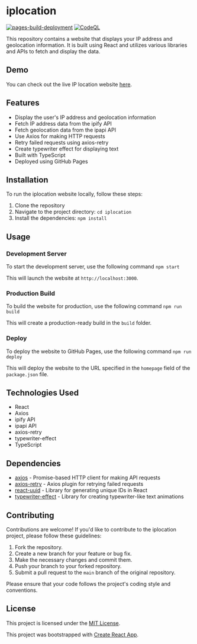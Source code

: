 # iplocation

[![pages-build-deployment](https://github.com/milliorn/iplocation/actions/workflows/pages/pages-build-deployment/badge.svg)](https://github.com/milliorn/iplocation/actions/workflows/pages/pages-build-deployment)
[![CodeQL](https://github.com/milliorn/iplocation/actions/workflows/github-code-scanning/codeql/badge.svg)](https://github.com/milliorn/iplocation/actions/workflows/github-code-scanning/codeql)

This repository contains a website that displays your IP address and geolocation information. It is built using React and utilizes various libraries and APIs to fetch and display the data.

## Demo

You can check out the live IP location website [here](https://milliorn.github.io/iplocation).

## Features

- Display the user's IP address and geolocation information
- Fetch IP address data from the ipify API
- Fetch geolocation data from the ipapi API
- Use Axios for making HTTP requests
- Retry failed requests using axios-retry
- Create typewriter effect for displaying text
- Built with TypeScript
- Deployed using GitHub Pages

## Installation

To run the iplocation website locally, follow these steps:

1. Clone the repository
2. Navigate to the project directory: `cd iplocation`
3. Install the dependencies: `npm install`

## Usage

### Development Server

To start the development server, use the following command `npm start`

This will launch the website at `http://localhost:3000`.

### Production Build

To build the website for production, use the following command `npm run build`

This will create a production-ready build in the `build` folder.

### Deploy

To deploy the website to GitHub Pages, use the following command `npm run deploy`

This will deploy the website to the URL specified in the `homepage` field of the `package.json` file.

## Technologies Used

- React
- Axios
- ipify API
- ipapi API
- axios-retry
- typewriter-effect
- TypeScript

## Dependencies

- [axios](https://github.com/axios/axios) - Promise-based HTTP client for making API requests
- [axios-retry](https://github.com/softonic/axios-retry) - Axios plugin for retrying failed requests
- [react-uuid](https://www.npmjs.com/package/react-uuid) - Library for generating unique IDs in React
- [typewriter-effect](https://www.npmjs.com/package/typewriter-effect) - Library for creating typewriter-like text animations

## Contributing

Contributions are welcome! If you'd like to contribute to the iplocation project, please follow these guidelines:

1. Fork the repository.
2. Create a new branch for your feature or bug fix.
3. Make the necessary changes and commit them.
4. Push your branch to your forked repository.
5. Submit a pull request to the `main` branch of the original repository.

Please ensure that your code follows the project's coding style and conventions.

## License

This project is licensed under the [MIT License](LICENSE).

This project was bootstrapped with [Create React App](https://github.com/facebook/create-react-app).

